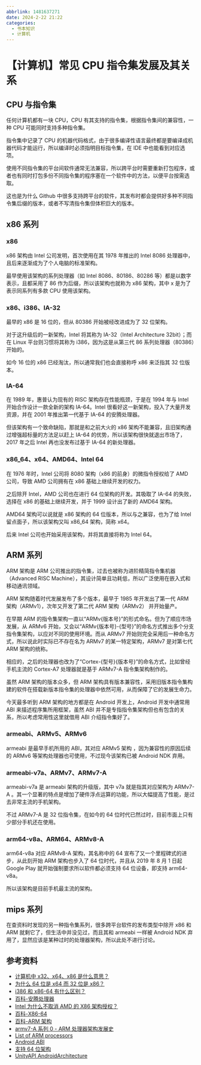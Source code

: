 ```yaml
---
abbrlink: 1481637271
date: 2024-2-22 21:22
categories:
  - 书本知识
  - 计算机
---
```


# 【计算机】常见 CPU 指令集发展及其关系

## CPU 与指令集

任何计算机都有一块 CPU，CPU 有其支持的指令集，根据指令集间的兼容性，一种 CPU 可能同时支持多种指令集。

指令集中记录了 CPU 的机器代码格式，由于很多编译性语言最终都是要编译成机器代码才能运行，所以编译时必须指明目标指令集，在 IDE 中也能看到对应选项。

使用不同指令集的平台间软件通常无法兼容，所以跨平台时需要重新打包程序，或者也有同时打包多份不同指令集的程序塞在一个软件中的方法，以便平台按需选取。

这也是为什么 Github 中很多支持跨平台的软件，其发布时都会提供好多种不同指令集后缀的版本，或者不写清指令集但体积巨大的版本。

## x86 系列

### x86

x86 架构由 Intel 公司发明，首次使用在其 1978 年推出的 Intel 8086 处理器中，且后来逐渐成为了个人电脑的标准架构。

最早使用该架构的系列处理器（如 Intel 8086、80186、80286 等）都是以数字表示，且都采用了 86 作为后缀，所以该架构也就称为 x86 架构，其中 x 是为了表示同系列有多款 CPU 使用该架构。

### x86、i386、IA-32

最早的 x86 是 16 位的，但从 80386 开始被经改进成为了 32 位架构。

对于这升级后的一新架构，Intel 将其称为 IA-32（Intel Architecture 32bit）；而在 Linux 平台则习惯将其称为 i386，因为这是从第三代 86 系列处理器（80386）开始的。

如今 16 位的 x86 已经淘汰，所以通常我们也会直接称呼 x86 来泛指其 32 位版本。

### IA-64

在 1989 年，惠普认为现有的 RISC 架构存在性能瓶颈，于是在 1994 年与 Intel 开始合作设计一款全新的架构 IA-64。Intel 很看好这一新架构，投入了大量开发资源，并在 2001 年推出第一代基于 IA-64 的安腾处理器。

但该架构有一个致命缺陷，那就是和之前大火的 x86 架构不能兼容，且旧架构通过增强超标量的方法足以赶上 IA-64 的优势，所以该架构很快就退出市场了，2017 年之后 Intel 再也没发布过基于 IA-64 的新处理器。

### x86_64、x64、AMD64、Intel 64

在 1976 年时，Intel 公司将 8080 架构（x86 的前身）的微指令授权给了 AMD 公司，导致 AMD 公司拥有在 x86 基础上继续开发的权力。

之后除开 Intel，AMD 公司也在进行 64 位架构的开发。其吸取了 IA-64 的失败，选择在 x86 的基础上继续开发，并于 1999 设计出了新的 AMD64 架构。

AMD64 架构可以说就是 x86 架构的 64 位版本，所以与之兼容，也为了给 Intel 留点面子，所以该架构又叫 x86_64 架构，简称 x64。

后来 Intel 公司也开始采用该架构，并将其直接将称为 Intel 64。

## ARM 系列

ARM 架构是 ARM 公司推出的指令集，过去也被称为进阶精简指令集机器（Advanced RISC Machine），其设计简单且功耗低，所以广泛使用在嵌入式和移动通讯领域。

ARM 架构随着时代发展发布了多个版本，最早于 1985 年开发出了第一代 ARM 架构（ARMv1），次年又开发了第二代 ARM 架构（ARMv2） 并开始量产。

在早期 ARM 的指令集架构一直以“ARMv{版本号}”的形式命名。但为了顺应市场发展，从 ARMv6 开始，又会以“ARMv{版本号}-{型号}”的命名方式推出多个分支指令集架构，以应对不同的使用环境。而从 ARMv7 开始则完全采用后一种命名方式，所以说此时实际已不存在名为 ARMv7 的某一特定架构，ARMv7 是对第七代 ARM 架构的统称。

相应的，之后的处理器也改为了“Cortex-{型号}{版本号}”的命名方式，比如曾经手机主流的 Cortex-A7 处理器就是基于 ARMv7-A 指令集架构制作的。

虽然 ARM 架构的版本众多，但 ARM 架构具有版本兼容性，采用旧版本指令集构建的软件在搭载新版本指令集的处理器中依然可用，从而保障了它的发展生命力。

今天最多听到 ARM 架构的地方都是在 Android 开发上，Android 开发中通常用 ABI 来描述程序集所用框架，虽然 ABI 并不是专指指令集架构但也有包含的关系，所以考虑常用性这里就借用 ABI 介绍指令集好了。

### armeabi、ARMv5、ARMv6

armeabi 是最早手机所用的 ABI，其对应 ARMv5 架构 ，因为兼容性的原因后续的 ARMv6 等架构处理器也可使用，不过现今该架构已被 Android NDK 弃用。

### armeabi-v7a、ARMv7、ARMv7-A

armeabi-v7a 是 armeabi 架构的升级版，其中 v7a 就是指其对应架构为 ARMv7-A 。其一个显著的特点是增加了硬件浮点运算的功能，所以大幅提高了性能，是过去非常主流的手机架构。

不过 ARMv7-A 是 32 位指令集，在如今的 64 位时代已然过时，目前市面上只有少部分手机还在使用。

### arm64-v8a、ARM64、ARMv8-A

arm64-v8a 对应 ARMv8-A 架构，其名称中的 64 宣布了又一个里程碑式的进步，从此刻开始 ARM 架构也步入了 64 位时代，并且从 2019 年 8 月 1 日起 Google Play 就开始强制要求所以软件都必须支持 64 位设备，即支持 arm64-v8a。

所以该架构是目前手机最主流的架构。

## mips 系列

在查资料时发现的另一种指令集系列，很多跨平台软件的发布类型中除开 x86 和 ARM 就剩它了，但生活中并没见过，而且其和 armeabi 一样被 Android NDK 弃用了，显然应该是某种过时的处理器架构，所以此处不进行讨论。

## 参考资料

- [计算机中 x32、x64、x86 是什么意思？](https://www.zhihu.com/question/63040129)
- [为什么 64 位是 x64 而 32 位是 x86？](https://www.zhihu.com/question/438625652)
- [i386 和 x86-64 有什么区别？](https://www.zhihu.com/question/19573226)
- [百科-安腾处理器](https://baike.baidu.com/item/%E5%AE%89%E8%85%BE%E5%A4%84%E7%90%86%E5%99%A8)
- [Intel 为什么不取消 AMD 的 X86 架构授权？](https://www.zhihu.com/question/397027038)
- [百科-X86-64](https://baike.baidu.com/item/X86-64/1352293)
- [百科-ARM 架构](https://baike.baidu.com/item/ARM%E6%9E%B6%E6%9E%84)
- [armv7-A 系列 0 - ARM 处理器架构发展史](https://zhuanlan.zhihu.com/p/362648496)
- [List of ARM processors](https://en.wikipedia.org/wiki/List_of_ARM_processors)
- [Android ABI](https://developer.android.google.cn/ndk/guides/abis?hl=zh-cn)
- [支持 64 位架构](https://developer.android.com/google/play/requirements/64-bit)
- [UnityAPI AndroidArchitecture](https://docs.unity3d.com/2020.1/Documentation/ScriptReference/AndroidArchitecture.html)
